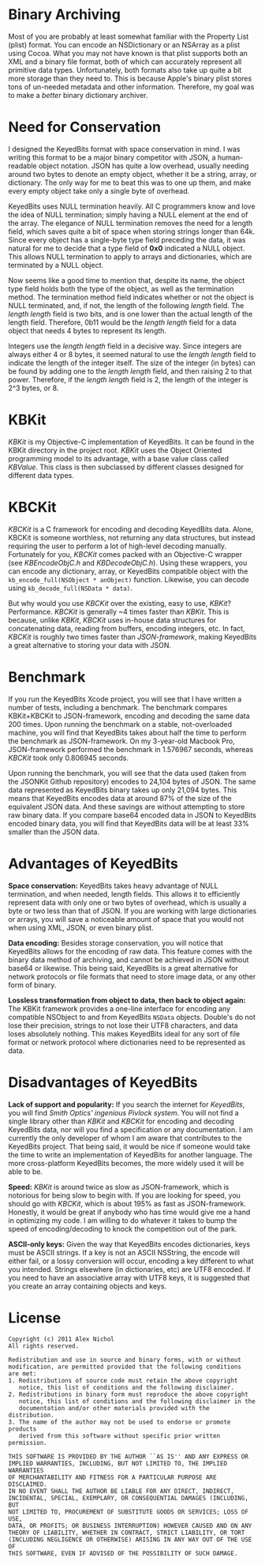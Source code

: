 Binary Archiving
================

Most of you are probably at least somewhat familiar with the Property List (plist) format. You can encode an NSDictionary or an NSArray as a plist using Cocoa. What you may not have known is that plist supports both an XML and a binary file format, both of which can accurately represent all primitive data types. Unfortunately, both formats also take up quite a bit more storage than they need to. This is because Apple's binary plist stores tons of un-needed metadata and other information. Therefore, my goal was to make a *better* binary dictionary archiver.

Need for Conservation
=====================

I designed the KeyedBits format with space conservation in mind. I was writing this format to be a major binary competitor with JSON, a human-readable object notation. JSON has quite a low overhead, usually needing around two bytes to denote an empty object, whether it be a string, array, or dictionary. The only way for me to beat this was to one up them, and make every empty object take only a single byte of overhead.

KeyedBits uses NULL termination heavily. All C programmers know and love the idea of NULL termination; simply having a NULL element at the end of the array. The elegance of NULL termination removes the need for a length field, which saves quite a bit of space when storing strings longer than 64k. Since every object has a single-byte type field preceding the data, it was natural for me to decide that a type field of **0x0** indicated a NULL object. This allows NULL termination to apply to arrays and dictionaries, which are terminated by a NULL object.

Now seems like a good time to mention that, despite its name, the object type field holds both the type of the object, as well as the termination method. The termination method field indicates whether or not the object is NULL terminated, and, if not, the length of the following *length* field. The *length length* field is two bits, and is one lower than the actual length of the length field. Therefore, 0b11 would be the *length length* field for a data object that needs 4 bytes to represent its length.

Integers use the *length length* field in a decisive way. Since integers are always either 4 or 8 bytes, it seemed natural to use the *length length* field to indicate the length of the integer itself. The size of the integer (in bytes) can be found by adding one to the *length length* field, and then raising 2 to that power. Therefore, if the *length length* field is 2, the length of the integer is 2^3 bytes, or 8.

KBKit
=====

*KBKit* is my Objective-C implementation of KeyedBits. It can be found in the KBKit directory in the project root. *KBKit* uses the Object Oriented programming model to its advantage, with a base value class called *KBValue*. This class is then subclassed by different classes designed for different data types.

KBCKit
======

*KBCKit* is a C framework for encoding and decoding KeyedBits data. Alone, KBCKit is someone worthless, not returning any data structures, but instead requiring the user to perform a lot of high-level decoding manually. Fortunately for you, *KBCKit* comes packed with an Objective-C wrapper (see *KBEncodeObjC.h* and *KBDecodeObjC.h*). Using these wrappers, you can encode any dictionary, array, or KeyedBits compatible object with the ```kb_encode_full(NSObject * anObject)``` function. Likewise, you can decode using ```kb_decode_full(NSData * data)```.

But why would you use *KBCKit* over the existing, easy to use, *KBKit*? Performance. *KBCKit* is generally ~4 times faster than *KBKit*. This is because, unlike *KBKit*, *KBCKit* uses in-house data structures for concatenating data, reading from buffers, encoding integers, etc. In fact, *KBCKit* is roughly two times faster than *JSON-framework*, making KeyedBits a great alternative to storing your data with JSON.

Benchmark
=========

If you run the KeyedBits Xcode project, you will see that I have written a number of tests, including a benchmark. The benchmark compares KBKit+KBCKit to JSON-framework, encoding and decoding the same data 200 times. Upon running the benchmark on a stable, not-overloaded machine, you will find that KeyedBits takes about half the time to perform the benchmark as JSON-framework. On my 3-year-old Macbook Pro, JSON-framework performed the benchmark in 1.576967 seconds, whereas *KBCKit* took only 0.806945 seconds.

Upon running the benchmark, you will see that the data used (taken from the JSONKit Github repository) encodes to 24,104 bytes of JSON. The same data represented as KeyedBits binary takes up only 21,094 bytes. This means that KeyedBits encodes data at around 87% of the size of the equivalent JSON data. And these savings are without attempting to store raw binary data. If you compare base64 encoded data in JSON to KeyedBits encoded binary data, you will find that KeyedBits data will be at least 33% smaller than the JSON data.

Advantages of KeyedBits
=======================

**Space conservation:**
KeyedBits takes heavy advantage of NULL termination, and when needed, length fields. This allows it to efficiently represent data with only one or two bytes of overhead, which is usually a byte or two less than that of JSON. If you are working with large dictionaries or arrays, you will save a noticeable amount of space that you would not when using XML, JSON, or even binary plist.

**Data encoding:**
Besides storage conservation, you will notice that KeyedBits allows for the encoding of raw data. This feature comes with the binary data method of archiving, and cannot be achieved in JSON without base64 or likewise. This being said, KeyedBits is a great alternative for network protocols or file formats that need to store image data, or any other form of binary.

**Lossless transformation from object to data, then back to object again:**
The KBKit framework provides a one-line interface for encoding any compatible NSObject to and from KeyedBits ```NSData``` objects. Double's do not lose their precision, strings to not lose their UTF8 characters, and data loses absolutely nothing. This makes KeyedBits ideal for any sort of file format or network protocol where dictionaries need to be represented as data.

Disadvantages of KeyedBits
==========================

**Lack of support and popularity:**
If you search the internet for *KeyedBits*, you will find *Smith Optics' ingenious Pivlock system*. You will not find a single library other than *KBKit* and *KBCKit* for encoding and decoding KeyedBits data, nor will you find a specification or any documentation. I am currently the only developer of whom I am aware that contributes to the KeyedBits project. That being said, it would be nice if someone would take the time to write an implementation of KeyedBits for another language. The more cross-platform KeyedBits becomes, the more widely used it will be able to be.

**Speed:**
*KBKit* is around twice as slow as JSON-framework, which is notorious for being slow to begin with. If you are looking for speed, you should go with *KBCKit*, which is about 195% as fast as JSON-framework. Honestly, it would be great if anybody who has time would give me a hand in optimizing my code. I am willing to do whatever it takes to bump the speed of encoding/decoding to knock the competition out of the park.

**ASCII-only keys:**
Given the way that KeyedBits encodes dictionaries, keys must be ASCII strings. If a key is not an ASCII NSString, the encode will either fail, or a lossy conversion will occur, encoding a key different to what you intended. Strings elsewhere (in dictionaries, etc) are UTF8 encoded. If you need to have an associative array with UTF8 keys, it is suggested that you create an array containing objects and keys.

License
=======

	Copyright (c) 2011 Alex Nichol
	All rights reserved.

	Redistribution and use in source and binary forms, with or without
	modification, are permitted provided that the following conditions
	are met:
	1. Redistributions of source code must retain the above copyright
	   notice, this list of conditions and the following disclaimer.
	2. Redistributions in binary form must reproduce the above copyright
	   notice, this list of conditions and the following disclaimer in the
	   documentation and/or other materials provided with the distribution.
	3. The name of the author may not be used to endorse or promote products
	   derived from this software without specific prior written permission.

	THIS SOFTWARE IS PROVIDED BY THE AUTHOR ``AS IS'' AND ANY EXPRESS OR
	IMPLIED WARRANTIES, INCLUDING, BUT NOT LIMITED TO, THE IMPLIED WARRANTIES
	OF MERCHANTABILITY AND FITNESS FOR A PARTICULAR PURPOSE ARE DISCLAIMED.
	IN NO EVENT SHALL THE AUTHOR BE LIABLE FOR ANY DIRECT, INDIRECT,
	INCIDENTAL, SPECIAL, EXEMPLARY, OR CONSEQUENTIAL DAMAGES (INCLUDING, BUT
	NOT LIMITED TO, PROCUREMENT OF SUBSTITUTE GOODS OR SERVICES; LOSS OF USE,
	DATA, OR PROFITS; OR BUSINESS INTERRUPTION) HOWEVER CAUSED AND ON ANY
	THEORY OF LIABILITY, WHETHER IN CONTRACT, STRICT LIABILITY, OR TORT
	(INCLUDING NEGLIGENCE OR OTHERWISE) ARISING IN ANY WAY OUT OF THE USE OF
	THIS SOFTWARE, EVEN IF ADVISED OF THE POSSIBILITY OF SUCH DAMAGE.